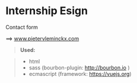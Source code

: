 # Internship Esign
Contact form

==> www.pietervleminckx.com

> **Used:**

> - html
> - sass (bourbon-plugin: http://bourbon.io )
> - ecmascript (framework: https://vuejs.org)


